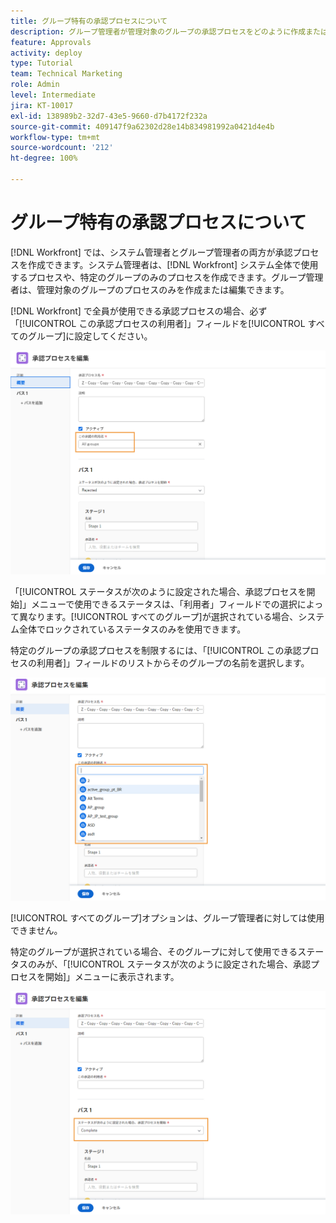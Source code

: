 ```yaml
---
title: グループ特有の承認プロセスについて
description: グループ管理者が管理対象のグループの承認プロセスをどのように作成または編集できるかについて説明します。
feature: Approvals
activity: deploy
type: Tutorial
team: Technical Marketing
role: Admin
level: Intermediate
jira: KT-10017
exl-id: 138989b2-32d7-43e5-9660-d7b4172f232a
source-git-commit: 409147f9a62302d28e14b834981992a0421d4e4b
workflow-type: tm+mt
source-wordcount: '212'
ht-degree: 100%

---
```


# グループ特有の承認プロセスについて

[!DNL Workfront] では、システム管理者とグループ管理者の両方が承認プロセスを作成できます。システム管理者は、[!DNL Workfront] システム全体で使用するプロセスや、特定のグループのみのプロセスを作成できます。グループ管理者は、管理対象のグループのプロセスのみを作成または編集できます。

[!DNL Workfront] で全員が使用できる承認プロセスの場合、必ず「[!UICONTROL この承認プロセスの利用者]」フィールドを[!UICONTROL すべてのグループ]に設定してください。

![[!UICONTROL グループフィールドがハイライトされた承認プロセスを編集]ウィンドウ](assets/admin-fund-approval-processes-1.png)

「[!UICONTROL ステータスが次のように設定された場合、承認プロセスを開始]」メニューで使用できるステータスは、「利用者」フィールドでの選択によって異なります。[!UICONTROL すべてのグループ]が選択されている場合、システム全体でロックされているステータスのみを使用できます。

特定のグループの承認プロセスを制限するには、「[!UICONTROL この承認プロセスの利用者]」フィールドのリストからそのグループの名前を選択します。

![[!UICONTROL グループフィールドが展開された承認プロセスを編集]ウィンドウ](assets/admin-fund-approval-processes-2.png)

[!UICONTROL すべてのグループ]オプションは、グループ管理者に対しては使用できません。

特定のグループが選択されている場合、そのグループに対して使用できるステータスのみが、「[!UICONTROL ステータスが次のように設定された場合、承認プロセスを開始]」メニューに表示されます。

![[!UICONTROL ステータスフィールドがハイライトされた承認プロセスを編集]ウィンドウ](assets/admin-fund-approval-processes-3.png)

